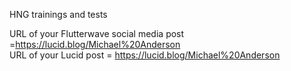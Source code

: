 HNG trainings and tests 
 
 URL of your Flutterwave social media post =https://lucid.blog/Michael%20Anderson  
 URL of your Lucid post = https://lucid.blog/Michael%20Anderson
